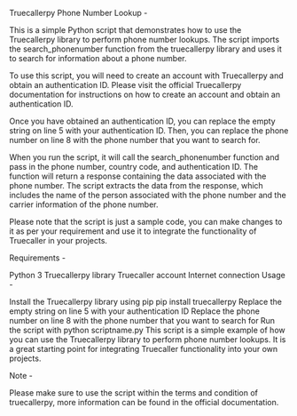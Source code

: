 Truecallerpy Phone Number Lookup - 

This is a simple Python script that demonstrates how to use the Truecallerpy library to perform phone number lookups. The script imports the search_phonenumber function from the truecallerpy library and uses it to search for information about a phone number.


To use this script, you will need to create an account with Truecallerpy and obtain an authentication ID. Please visit the official Truecallerpy documentation for instructions on how to create an account and obtain an authentication ID.


Once you have obtained an authentication ID, you can replace the empty string on line 5 with your authentication ID. Then, you can replace the phone number on line 8 with the phone number that you want to search for.


When you run the script, it will call the search_phonenumber function and pass in the phone number, country code, and authentication ID. The function will return a response containing the data associated with the phone number. The script extracts the data from the response, which includes the name of the person associated with the phone number and the carrier information of the phone number.


Please note that the script is just a sample code, you can make changes to it as per your requirement and use it to integrate the functionality of Truecaller in your projects.

Requirements - 

Python 3
Truecallerpy library
Truecaller account
Internet connection
Usage - 

Install the Truecallerpy library using pip pip install truecallerpy
Replace the empty string on line 5 with your authentication ID
Replace the phone number on line 8 with the phone number that you want to search for
Run the script with python scriptname.py
This script is a simple example of how you can use the Truecallerpy library to perform phone number lookups. It is a great starting point for integrating Truecaller functionality into your own projects.

Note - 

Please make sure to use the script within the terms and condition of truecallerpy, more information can be found in the official documentation.
